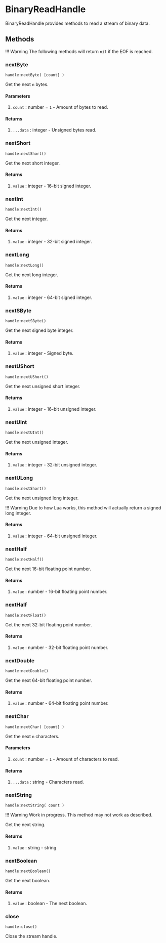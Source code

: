 # BinaryReadHandle

BinaryReadHandle provides methods to read a stream of binary data.

## Methods

!!! Warning
	The following methods will return `nil` if the EOF is reached.

### nextByte

`handle:nextByte( [count] )`

Get the next `n` bytes.

#### Parameters

1. `count` : number = `1` - Amount of bytes to read.

#### Returns

1. `...data` : integer - Unsigned bytes read.

### nextShort

`handle:nextShort()`

Get the next short integer.

#### Returns

1. `value` : integer - 16-bit signed integer.

### nextInt

`handle:nextInt()`

Get the next integer.

#### Returns

1. `value` : integer - 32-bit signed integer.

### nextLong

`handle:nextLong()`

Get the next long integer.

#### Returns

1. `value` : integer - 64-bit signed integer.

### nextSByte

`handle:nextSByte()`

Get the next signed byte integer.

#### Returns

1. `value` : integer - Signed byte.

### nextUShort

`handle:nextUShort()`

Get the next unsigned short integer.

#### Returns

1. `value` : integer - 16-bit unsigned integer.

### nextUInt

`handle:nextUInt()`

Get the next unsigned integer.

#### Returns

1. `value` : integer - 32-bit unsigned integer.

### nextULong

`handle:nextShort()`

Get the next unsigned long integer.

!!! Warning
	Due to how Lua works, this method will actually return a signed long integer.

#### Returns

1. `value` : integer - 64-bit unsigned integer.

### nextHalf

`handle:nextHalf()`

Get the next 16-bit floating point number.

#### Returns

1. `value` : number - 16-bit floating point number.

### nextHalf

`handle:nextFloat()`

Get the next 32-bit floating point number.

#### Returns

1. `value` : number - 32-bit floating point number.

### nextDouble

`handle:nextDouble()`

Get the next 64-bit floating point number.

#### Returns

1. `value` : number - 64-bit floating point number.

### nextChar

`handle:nextChar( [count] )`

Get the next `n` characters.

#### Parameters

1. `count` : number = `1` - Amount of characters to read.

#### Returns

1. `...data` : string - Characters read.

### nextString

`handle:nextString( count )`

!!! Warning
	Work in progress.
	This method may not work as described.

Get the next string.

#### Returns

1. `value` : string - string.

### nextBoolean

`handle:nextBoolean()`

Get the next boolean.

#### Returns

1. `value` : boolean - The next boolean.

### close

`handle:close()`

Close the stream handle.
